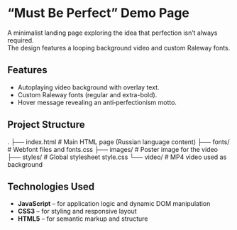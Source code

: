 # “Must Be Perfect” Demo Page

A minimalist landing page exploring the idea that perfection isn’t always required.  
The design features a looping background video and custom Raleway fonts.

## Features

- Autoplaying video background with overlay text.
- Custom Raleway fonts (regular and extra-bold).
- Hover message revealing an anti‑perfectionism motto.

## Project Structure

.
├── index.html # Main HTML page (Russian language content)
├── fonts/ # Webfont files and fonts.css
├── images/ # Poster image for the video
├── styles/ # Global stylesheet style.css
└── video/ # MP4 video used as background

## Technologies Used

- **JavaScript** – for application logic and dynamic DOM manipulation
- **CSS3** – for styling and responsive layout
- **HTML5** – for semantic markup and structure
